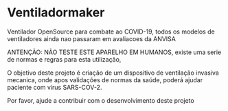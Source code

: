 # Ventiladormaker
Ventilador OpenSource para combate ao COVID-19, todos os modelos de ventiladores ainda nao passaram em avaliacoes da ANVISA

ANTENÇÃO: NÃO TESTE ESTE APARELHO EM HUMANOS, existe uma serie de normas e regras para esta utilização,

O objetivo deste projeto é criação de um dispositivo de ventilação invasiva mecanica, onde apos validações de normas da saúde, poderá ajudar paciente com virus SARS-COV-2.

Por favor, ajude a contribuir com o desenvolvimento deste projeto
